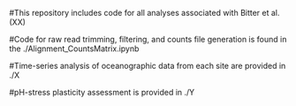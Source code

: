 #This repository includes code for all analyses associated with Bitter et al. (XX)

#Code for raw read trimming, filtering, and counts file generation is found in the ./Alignment_CountsMatrix.ipynb

#Time-series analysis of oceanographic data from each site are provided in ./X

#pH-stress plasticity assessment is provided in ./Y